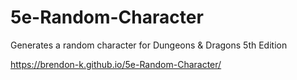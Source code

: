 # 5e-Random-Character
Generates a random character for Dungeons &amp; Dragons 5th Edition

https://brendon-k.github.io/5e-Random-Character/